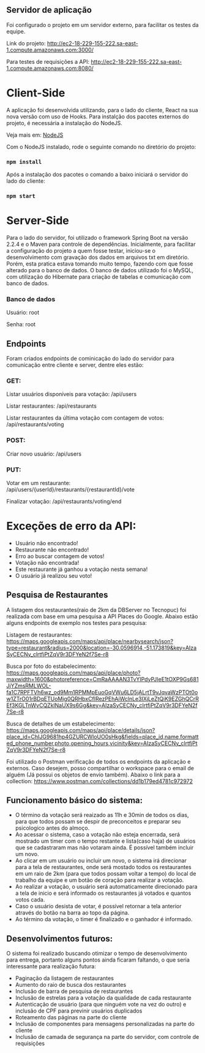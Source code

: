 ## Servidor de aplicação

Foi configurado o projeto em um servidor externo, para facilitar os testes da equipe. 

Link do projeto: http://ec2-18-229-155-222.sa-east-1.compute.amazonaws.com:3000/

Para testes de requisições a API: http://ec2-18-229-155-222.sa-east-1.compute.amazonaws.com:8080/

# Client-Side

A aplicação foi desenvolvida utilizando, para o lado do cliente, React na sua nova versão com uso de Hooks. Para instalção dos pacotes externos do projeto, é necessária a instalação do NodeJS. 

Veja mais em: [NodeJS](https://nodejs.org/en/)

Com o NodeJS instalado, rode o seguinte comando no diretório do projeto:
### `npm install`

Após a instalação dos pacotes o comando a baixo iniciará o servidor do lado do cliente:
### `npm start`

# Server-Side

Para o lado do servidor, foi utilizado o framework Spring Boot na versão 2.2.4 e o Maven para controle de dependências. Inicialmente, para facilitar a configuração do projeto a quem fosse testar, iniciou-se o desenvolvimento com gravação dos dados em arquivos txt em diretório. Porém, esta pratica estava tomando muito tempo, fazendo com que fosse alterado para o banco de dados. O banco de dados utilizado foi o MySQL, com utilização do Hibernate para criação de tabelas e comunicação com banco de dados.

### Banco de dados

Usuário: root

Senha: root

## Endpoints

Foram criados endpoints de cominicação do lado do servidor para comunicação entre cliente e server, dentre eles estão:
### GET:
Listar usuários disponíveis para votação: /api/users

Listar restaurantes: /api/restaurants

Listar restaurantes da última votação com contagem de votos: /api/restaurants/voting

### POST:
Criar novo usuário: /api/users

### PUT:
Votar em um restaurante: /api/users/{userId}/restaurants/{restaurantId}/vote

Finalizar votação: /api/restaurants/voting/end

# Exceções de erro da API:
- Usuário não encontrado!
- Restaurante não encontrado!
- Erro ao buscar contagem de votos!
- Votação não encontrada!
- Este restaurante já ganhou a votação nesta semana!
- O usuário já realizou seu voto!

## Pesquisa de Restaurantes

A listagem dos restaurantes(raio de 2km da DBServer no Tecnopuc) foi realizada com base em uma pesquisa a API Places do Google. Abaixo estão alguns endpoints de exemplo nos testes para pesquisa:

Listagem de restaurantes:
https://maps.googleapis.com/maps/api/place/nearbysearch/json?type=restaurant&radius=2000&location=-30.0596914,-51.173819&key=AIzaSyCECNy_clrtfjPtZqV9r3DFYeN2f7Se-r8

Busca por foto do estabelecimento:
https://maps.googleapis.com/maps/api/place/photo?maxwidth=1600&photoreference=CmRaAAAAN3TvYIPdyPJIeE1tOXP9Gs681JjYZmsRMLWOL-fa1C7RPFTVh6wz_od9Mm1RPMMpEuoGqVWu6LD5jALrtT9vJqvaWzPTOt0ow1ZTrO01rBDqETUoMig0QRHbxCfIRezPEhAiWclnLe3IXjLeZtQiK9EZGhQCrREf3KGLTnWvCQZklNaUX9s6Gg&key=AIzaSyCECNy_clrtfjPtZqV9r3DFYeN2f7Se-r8

Busca de detalhes de um estabelecimento:
https://maps.googleapis.com/maps/api/place/details/json?place_id=ChIJG9681hp4GZURCWloUO0sHkg&fields=place_id,name,formatted_phone_number,photo,opening_hours,vicinity&key=AIzaSyCECNy_clrtfjPtZqV9r3DFYeN2f7Se-r8

Foi utilizado o Postman verificação de todos os endpoints da aplicação e externos. Caso desejem, posso compartilhar o workspace para o email de alguém (Já possui os objetos de envio também). Abaixo o link para a collection:
https://www.postman.com/collections/dd1b179ed4781c972972

## Funcionamento básico do sistema:

- O término da votação será reaizado as 11h e 30min de todos os dias, para que todos possam se despir de preconceitos e preparar seu psicologico antes do almoço.
- Ao acessar o sistema, caso a votação não esteja encerrada, será mostrado um timer com o tempo restante e lista(caso haja) de usuários que se cadastraram mas não votaram ainda. É possível também incluir um novo.
- Ao clicar em um usuário ou incluir um novo, o sistema irá direcionar para a tela de restaurantes, onde será mostado todos os restaurantes em um raio de 2km (para que todos possam voltar a tempo) do local de trabalho da equipe e um botão de coração para realizar a votação.
- Ao realizar a votação, o usuário será automaticamente direcionado para a tela de inicio e será informado os restaurantes já votados e quantos votos cada.
- Caso o usuário desista de votar, é possível retornar a tela anterior através do botão na barra ao topo da página.
- Ao término da votação, o timer é finalizado e o ganhador é informado.

## Desenvolvimentos futuros:

O sistema foi realizado buscando otimizar o tempo de desenvolvimento para entrega, portanto alguns pontos ainda ficaram faltando, o que seria interessante para realização futura:
- Paginação da listagem de restaurantes
- Aumento do raio de busca dos restaurantes
- Inclusão de barra de pesquisa de restaurantes
- Inclusão de estrelas para a votação da qualidade de cada restaurante
- Autenticação de usuário (para que ninguém vote na vez do outro) e inclusão de CPF para previnir usuários duplicados
- Roteamento das páginas na parte do cliente
- Inclusão de componentes para mensagens personalizadas na parte do cliente
- Inclusão de camada de segurança na parte do servidor, com controle de requisições
